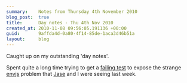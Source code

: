 ```yaml
---
summary:    Notes from Thursday 4th November 2010
blog_post:  true
title:      Day notes - Thu 4th Nov 2010
created_at: 2010-11-08 09:56:05.191136 +00:00
guid:       9affda4d-0a80-4f14-85de-1aca3d46b51a
layout:     blog
---
```

Caught up on my outstanding 'day notes'.

Spent quite a long time trying to get a [failing test](https://github.com/chrisroos/capybara-envjs-rack-test) to expose the strange [envjs](https://github.com/smparkes/env-js) problem that [Jase](http://jasoncale.com/) and I were seeing last week.

